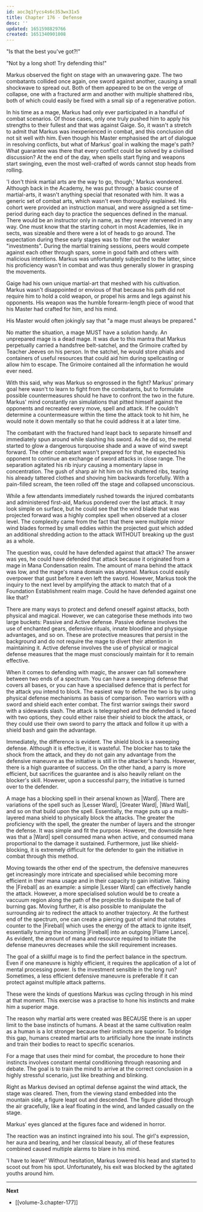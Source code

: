 ```yaml
---
id: aoc3q1fycs4s6c353wx31x5
title: Chapter 176 - Defense
desc: ''
updated: 1651598829766
created: 1651340901008
---
```


"Is that the best you've got?!"

"Not by a long shot! Try defending this!"

Markus observed the fight on stage with an unwavering gaze. The two combatants collided once again, one sword against another, causing a small shockwave to spread out. Both of them appeared to be on the verge of collapse, one with a fractured arm and another with multiple shattered ribs, both of which could easily be fixed with a small sip of a regenerative potion.

In his time as a mage, Markus had only ever participated in a handful of combat scenarios. Of those cases, only one truly pushed him to apply his strengths to their fullest and that was against Gaige. So, it wasn't a stretch to admit that Markus was inexperienced in combat, and this conclusion did not sit well with him. Even though his Master emphasised the art of dialogue in resolving conflicts, but what of Markus' goal in walking the mage's path? What guarantee was there that every conflict could be solved by a civilised discussion? At the end of the day, when spells start flying and weapons start swinging, even the most well-crafted of words cannot stop heads from rolling. 

'I don't think martial arts are the way to go, though,' Markus wondered. Although back in the Academy, he was put through a basic course of martial-arts, it wasn't anything special that resonated with him. It was a generic set of combat arts, which wasn't even thoroughly explained. His cohort were provided an instruction manual, and were assigned a set time-period during each day to practice the sequences defined in the manual. There would be an instructor only in name, as they never intervened in any way. One must know that the starting cohort in most Academies, like in sects, was sizeable and there were a lot of heads to go around. The expectation during these early stages was to filter out the weaker "investments". During the martial training sessions, peers would compete against each other through spars, some in good faith and others with malicious intentions. Markus was unfortunately subjected to the latter, since his proficiency wasn't in combat and was thus generally slower in grasping the movements.

Gaige had his own unique martial-art that meshed with his cultivation. Markus wasn't disappointed or envious of that because his path did not require him to hold a cold weapon, or propel his arms and legs against his opponents. His weapon was the humble forearm-length piece of wood that his Master had crafted for him, and his mind.

His Master would often jokingly say that "a mage must always be prepared."

No matter the situation, a mage MUST have a solution handy. An unprepared mage is a dead mage. It was due to this mantra that Markus perpetually carried a handsfree belt-satchel, and the Grimoire crafted by Teacher Jeeves on his person. In the satchel, he would store phials and containers of useful resources that could aid him during spellcasting or allow him to escape. The Grimoire contained all the information he would ever need.

With this said, why was Markus so engrossed in the fight? Markus' primary goal here wasn't to learn to fight from the combatants, but to formulate possible countermeasures should he have to confront the two in the future. Markus' mind constantly ran simulations that pitted himself against the opponents and recreated every move, spell and attack. If he couldn't determine a countermeasure within the time the attack took to hit him, he would note it down mentally so that he could address it at a later time.

The combatant with the fractured hand leapt back to separate himself and immediately spun around while slashing his sword. As he did so, the metal started to glow a dangerous turqouoise shade and a wave of wind swept forward. The other combatant wasn't prepared for that, he expected his opponent to continue an exchange of sword attacks in close range. The separation agitated his rib injury causing a momentary lapse in concentration. The gush of sharp air hit him on his shattered ribs, tearing his already tattered clothes and shoving him backwards forcefully. With a pain-filled scream, the teen rolled off the stage and collapsed unconscious.

While a few attendants immediately rushed towards the injured combatants and administered first-aid, Markus pondered over the last attack. It may look simple on surface, but he could see that the wind blade that was projected forward was a highly complex spell when observed at a closer level. The complexity came from the fact that there were multiple minor wind blades formed by small eddies within the projected gust which added an additional shredding action to the attack WITHOUT breaking up the gust as a whole.

The question was, could he have defended against that attack? The answer was yes, he could have defended that attack because it originated from a mage in Mana Condensation realm. The amount of mana behind the attack was low, and the mage's mana domain was abysmal. Markus could easily overpower that gust before it even left the sword. However, Markus took the inquiry to the next level by amplifying the attack to match that of a Foundation Establishment realm mage. Could he have defended against one like that?

There are many ways to protect and defend oneself against attacks, both physical and magical. However, we can categorise these methods into two large buckets: Passive and Active defense. Passive defense involves the use of enchanted gears, defensive rituals, innate bloodline and physique advantages, and so on. These are protective measures that persist in the background and do not require the mage to divert their attention in maintaining it. Active defense involves the use of physical or magical defense measures that the mage must consciously maintain for it to remain effective.

When it comes to defending with magic, the answer can fall somewhere between two ends of a spectrum. You can have a sweeping defense that covers all bases, or you can have a specialised defence that is perfect for the attack you intend to block. The easiest way to define the two is by using physical defense mechanisms as basis of comparison. Two warriors with a sword and shield each enter combat. The first warrior swings their sword with a sidewards slash. The attack is telegraphed and the defended is faced with two options, they could either raise their shield to block the attack, or they could use their own sword to parry the attack and follow it up with a shield bash and gain the advantage.

Immediately, the difference is evident. The shield block is a sweeping defense. Although it is effective, it is wasteful. The blocker has to take the shock from the attack, and they do not gain any advantage from the defensive maneuvre as the initiative is still in the attacker's hands. However, there is a high guarantee of success. On the other hand, a parry is more efficient, but sacrifices the guarantee and is also heavily reliant on the blocker's skill. However, upon a successful parry, the initiative is turned over to the defender.

A mage has a blocking spell in their arsenal known as |Ward|. There are variations of the spell such as |Lesser Ward|, |Greater Ward|, |Ward Wall|, and so on that build upon the spell. Essentially, the mage puts up a multi-layered mana shield to physically block the attacks. The greater the proficiency with the spell, the greater the number of layers and the stronger the defense. It was simple and fit the purpose. However, the downside here was that a |Ward| spell consumed mana when active, and consumed mana proportional to the damage it sustained. Furthermore, just like shield-blocking, it is extremely difficult for the defender to gain the initiative in combat through this method.

Moving towards the other end of the spectrum, the defensive maneuvres get increasingly more intricate and specialised while becoming more efficient in their mana usage and in their capacity to gain initiative. Taking the |Fireball| as an example: a simple |Lesser Ward| can effectively handle the attack. However, a more specialised solution would be to create a vaccuum region along the path of the projectile to dissipate the ball of burning gas. Moving further, it is also possible to manipulate the surrounding air to redirect the attack to another trajectory. At the furthest end of the spectrum, one can create a piercing gust of wind that rotates counter to the |Fireball| which uses the energy of the attack to ignite itself, essentially turning the incoming |Fireball| into an outgoing |Flame Lance|. As evident, the amount of mana and resource required to initiate the defense maneuvres decreases while the skill requirement increases.

The goal of a skillful mage is to find the perfect balance in the spectrum. Even if one maneuvre is highly efficient, it requires the application of a lot of mental processing power. Is the investment sensible in the long run? Sometimes, a less efficient defensive maneuvre is preferable if it can protect against multiple attack patterns.

These were the kinds of questions Markus was cycling through in his mind at that moment. This exercise was a practise to hone his instincts and make him a superior mage.

The reason why martial arts were created was BECAUSE there is an upper limit to the base instincts of humans. A beast at the same cultivation realm as a human is a lot stronger because their instincts are superior. To bridge this gap, humans created martial arts to artificially hone the innate instincts and train their bodies to react to specific scenarios.

For a mage that uses their mind for combat, the procedure to hone their instincts involves constant mental conditioning through reasoning and debate. The goal is to train the mind to arrive at the correct conclusion in a highly stressful scenario, just like breathing and blinking.

Right as Markus devised an optimal defense against the wind attack, the stage was cleared. Then, from the viewing stand embedded into the mountain side, a figure leapt out and descended. The figure glided through the air gracefully, like a leaf floating in the wind, and landed casually on the stage.

Markus' eyes glanced at the figures face and widened in horror.

The reaction was an instinct ingrained into his soul. The girl's expression, her aura and bearing, and her classical beauty, all of these features combined caused multiple alarms to blare in his mind.

'I have to leave!' Without hesitation, Markus lowered his head and started to scoot out from his spot. Unfortunately, his exit was blocked by the agitated youths around him.

____

**Next**
* [[volume-3.chapter-177]]